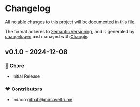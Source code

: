 # Changelog

All notable changes to this project will be documented in this file.

The format adheres to [Semantic Versioning](https://semver.org/spec/v2.0.0.html),
and is generated by [changelogen](https://github.com/unjs/changelogen) and managed with [Changie](https://github.com/miniscruff/changie).

## v0.1.0 - 2024-12-08

### 🏡 Chore

- Initial Release

### ❤️ Contributors

- Indaco <github@mircoveltri.me>
